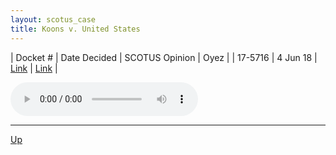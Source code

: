 ```yaml
---
layout: scotus_case
title: Koons v. United States
---
```


| Docket # | Date Decided | SCOTUS Opinion | Oyez |
| 17-5716 | 4 Jun 18 | [Link](https://www.supremecourt.gov/opinions/preliminaryprint/584US2PP_final.pdf#page=397) | [Link](https://www.oyez.org/cases/2017/17-5716) |

<audio controls>
   <source src='./resources/17-5716.mp3' type='audio/mpeg'>
</audio>

<object data='./resources/17-5716.pdf' type='application/pdf'></object>

---

[Up](./README.md)